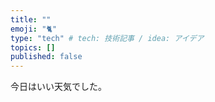 ```yaml
---
title: ""
emoji: "🐈"
type: "tech" # tech: 技術記事 / idea: アイデア
topics: []
published: false
---
```


今日はいい天気でした。